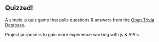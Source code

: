 ## Quizzed!

A simple js quiz game that pulls questions & answers from the [Open Trivia Database](https://opentdb.com/).

Project purpose is to gain more experience working with js & API's.